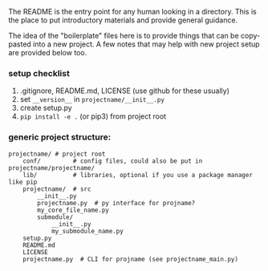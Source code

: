 The README is the entry point for any human looking in a directory.
This is the place to put introductory materials and provide general guidance.

The idea of the "boilerplate" files here is to provide things that can be copy-pasted into a new project.
A few notes that may help with new project setup are provided below too.

### setup checklist
1. .gitignore, README.md, LICENSE (use github for these usually)
2. set `__version__` in `projectname/__init__.py`
2. create setup.py
3. `pip install -e .`  (or pip3) from project root

### generic project structure:
```
projectname/ # project root
    conf/         # config files, could also be put in projectname/projectname/
    lib/          # libraries, optional if you use a package manager like pip
    projectname/  # src
        __init__.py
        projectname.py  # py interface for projname?
        my_core_file_name.py
        submodule/
            __init__.py
            my_submodule_name.py
    setup.py              
    README.md
    LICENSE
    projectname.py  # CLI for projname (see projectname_main.py)
```
